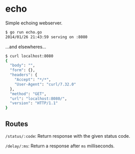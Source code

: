 # echo

Simple echoing webserver.

``` bash
$ go run echo.go
2014/01/26 21:43:59 serving on :8080
```

...and elsewheres...

``` bash
$ curl localhost:8080
{
  "body": "",
  "form": {},
  "headers": {
    "Accept": "*/*",
    "User-Agent": "curl/7.32.0"
  },
  "method": "GET",
  "url": "localhost:8080/",
  "version": "HTTP/1.1"
}
```

## Routes

`/status/:code`:
  Return response with the given status code.

`/delay/:ms`:
  Return a response after `ms` milliseconds.
